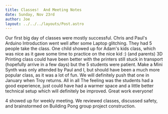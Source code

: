 ```yaml
---
title: Classes!  And Meeting Notes
date: Sunday, Nov 23rd
author: Joe
layout: ../../../layouts/Post.astro
---
```


Our first big day of classes were mostly successful.  Chris and Paul's Arduino Introduction went well after some Laptop glitching.  They had 5 people take the class.  One child showed up for Adam's kids class,  which was nice as it gave some time to practice on the nice kid :)  (and parents)  3D Printing class could have been better with the printers still stuck in transport (hopefully arrive in a few days) but the 5 students were patient.  Make a Mini Synth was only attended by Paul and I, but should have been a much more popular class,  as it was a lot of fun.  We will definitely push that one in January when Troy returns.     All in all The feeling was the students had a good experience, just could have had a warmer space and a little better technical setup which will definitely be improved.  Great work everyone!

4 showed up for weekly meeting.  We reviewed classes, discussed safety, and brainstormed on Building Pong group project construction.
